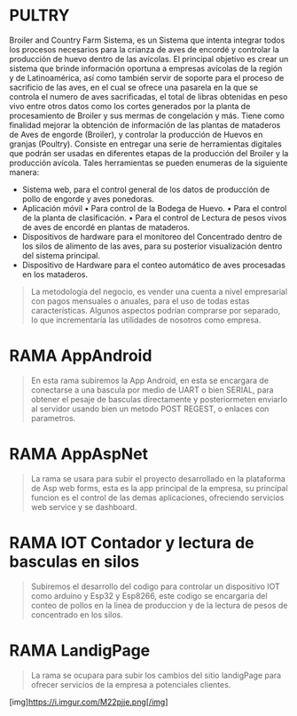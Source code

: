 # PULTRY 
Broiler and Country Farm Sistema, es un Sistema que intenta integrar todos los procesos necesarios para la crianza de aves de encordé y controlar la producción de huevo dentro de las avícolas.
El principal objetivo es crear un sistema que brinde información oportuna a empresas avícolas de la región y de Latinoamérica, así como también servir de soporte para el proceso de sacrificio de las aves, en el cual se ofrece una pasarela en la que se controla el numero de aves sacrificadas, el total de libras obtenidas en peso vivo entre otros datos como los cortes generados por la planta de procesamiento de Broiler y sus mermas de congelación y más.
Tiene como finalidad mejorar la obtención de información de las plantas de mataderos de Aves de engorde (Broiler), y controlar la producción de Huevos en granjas (Poultry).
Consiste en entregar una serie de herramientas digitales que podrán ser usadas en diferentes etapas de la producción del Broiler y la producción avícola.
Tales herramientas se pueden enumeras de la siguiente manera:
- Sistema web, para el control general de los datos de producción de pollo de engorde y aves ponedoras.
- Aplicación móvil
•	Para control de la Bodega de Huevo.
•	Para el control de la planta de clasificación.
•	Para el control de Lectura de pesos vivos de aves de encordé en plantas de mataderos.
- Dispositivos de hardware para el monitoreo del Concentrado dentro de los silos de alimento de las aves, para su posterior visualización dentro del sistema principal.
- Dispositivo de Hardware para el conteo automático de aves procesadas en los mataderos.

> La metodología del negocio, es vender una cuenta a nivel empresarial con pagos mensuales o anuales, para el uso de todas estas características.
Algunos aspectos podrían comprarse por separado, lo que incrementaría las utilidades de nosotros como empresa.

# RAMA AppAndroid

> En esta rama subiremos la App Android, en esta se encargara de conectarse a una bascula por medio de UART o bien SERIAL, para obtener el pesaje de basculas directamente y posteriormeten enviarlo al servidor usando bien un metodo POST REGEST, o enlaces con parametros.

# RAMA AppAspNet
 
 > La rama se usara para subir el proyecto desarrollado en la plataforma de Asp web forms, esta es la app principal de la empresa, su principal funcion es el control de las demas aplicaciones, ofreciendo servicios web service y se dashboard.

# RAMA IOT Contador y lectura de basculas en silos

> Subiremos el desarrollo del codigo para controlar un dispositivo IOT como arduino y Esp32 y Esp8266, este codigo se encargaria del conteo de pollos en la linea de produccion y de la lectura de pesos de concentrado en los silos.

# RAMA LandigPage

> La rama se ocupara para subir los cambios del sitio landigPage para ofrecer servicios de la empresa a potenciales clientes.

[img]https://i.imgur.com/M22pjje.png[/img]

